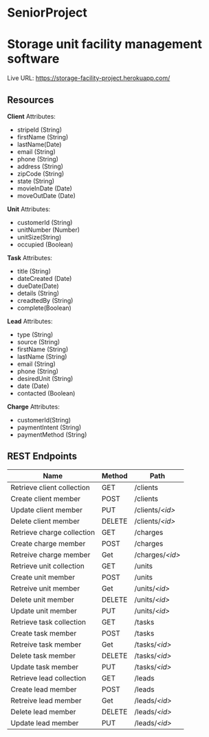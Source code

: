 # SeniorProject

# Storage unit facility management software
Live URL: https://storage-facility-project.herokuapp.com/

## Resources

**Client**
Attributes:

* stripeId (String)
* firstName (String)
* lastName(Date)
* email (String)
* phone (String)
* address (String)
* zipCode (String)
* state (String)
* movieInDate (Date)
* moveOutDate (Date)

**Unit**
Attributes:

* customerId (String)
* unitNumber (Number)
* unitSize(String)
* occupied (Boolean)

**Task**
Attributes:

* title (String)
* dateCreated (Date)
* dueDate(Date)
* details (String)
* creadtedBy (String)
* complete(Boolean)


**Lead**
Attributes:
* type (String)
* source (String)
* firstName (String)
* lastName (String)
* email (String)
* phone (String)
* desiredUnit (String)
* date (Date)
* contacted (Boolean)

**Charge**
Attributes:
* customerId(String)
* paymentIntent (String)
* paymentMethod (String)


## REST Endpoints

Name                           | Method | Path
-------------------------------|--------|------------------
Retrieve client collection     | GET    | /clients
Create client member           | POST   | /clients
Update client member           | PUT    | /clients/*\<id\>*
Delete client member           | DELETE | /clients/*\<id\>*
Retrieve charge collection     | GET    | /charges
Create charge member           | POST   | /charges
Retreive charge member         | Get    | /charges/*\<id\>*
Retrieve unit collection       | GET    | /units
Create unit member             | POST   | /units
Retreive unit member           | Get    | /units/*\<id\>*
Delete unit member             | DELETE | /units/*\<id\>*
Update unit member             | PUT    | /units/*\<id\>*
Retrieve task collection       | GET    | /tasks
Create task member             | POST   | /tasks
Retreive task member           | Get    | /tasks/*\<id\>*
Delete task member             | DELETE | /tasks/*\<id\>*
Update task member             | PUT    | /tasks/*\<id\>*
Retrieve lead collection       | GET    | /leads
Create lead member             | POST   | /leads
Retreive lead member           | Get    | /leads/*\<id\>*
Delete lead member             | DELETE | /leads/*\<id\>*
Update lead member             | PUT    | /leads/*\<id\>*



